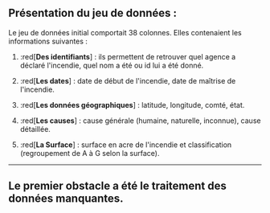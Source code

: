 ## Présentation du jeu de données : 

Le jeu de données initial comportait 38 colonnes. Elles contenaient les informations suivantes : 

1. :red[**Des identifiants**] : ils permettent de retrouver quel agence a déclaré l'incendie, quel nom a été ou id lui a été donné.

2. :red[**Les dates**] : date de début de l'incendie, date de maîtrise de l'incendie.

3. :red[**Les données géographiques**] : latitude, longitude, comté, état.

4. :red[**Les causes**] : cause générale (humaine, naturelle, inconnue), cause détaillée.

5. :red[**La Surface**] : surface en acre de l'incendie et classification (regroupement de A à G selon la surface).
---

Le premier obstacle a été le traitement des données manquantes.
---
